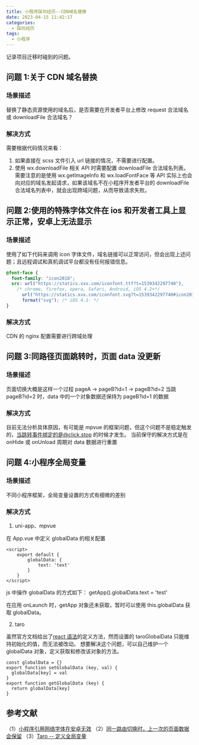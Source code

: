 ```yaml
---
title: 小程序踩坑经历--CDN域名替换
date: 2023-04-15 11:42:17
categories:
  - 踩坑经历
tags:
  - 小程序
---
```


记录项目迁移时碰到的问题。

<!-- more -->

## 问题 1:关于 CDN 域名替换

### 场景描述

替换了静态资源使用的域名后，是否需要在开发者平台上修改 request 合法域名或 downloadFile 合法域名？

### 解决方式

需要根据代码情况来看：

1. 如果直接在 scss 文件引入 url 链接的情况，不需要进行配置。
2. 使用 wx.downloadFile 相关 API 时需要配置 downloadFile 合法域名列表。需要注意的是使用 wx.getImageInfo 和 wx.loadFontFace 等 API 实际上也会向对应的域名发起请求，如果该域名不在小程序开发者平台的 downloadFile 合法域名列表中，就会出现跨域问题，从而导致请求失败。

## 问题 2:使用的特殊字体文件在 ios 和开发者工具上显示正常，安卓上无法显示

### 场景描述

使用了如下代码来调用 icon 字体文件，域名链接可以正常访问，但会出现上述问题；且远程调试和真机调试平台都没有任何报错信息。

```scss
@font-face {
  font-family: "icon2018";
  src: url("https://statics.xxx.com/iconfont.ttf?t=1539342297740"),
    /* chrome, firefox, opera, Safari, Android, iOS 4.2+*/
      url("https://statics.xxx.com/iconfont.svg?t=1539342297740#icon2018")
      format("svg"); /* iOS 4.1- */
}
```

### 解决方式

CDN 的 nginx 配置需要进行跨域处理

## 问题 3:同路径页面跳转时，页面 data 没更新

### 场景描述

页面切换大概是这样一个过程 pageA -> pageB?id=1 -> pageB?id=2
当跳 pageB?id=2 时，data 中的一个对象数据还保持为 pageB?id=1 的数据

### 解决方式

目前无法分析具体原因，有可能是 mpvue 的框架问题，但这个问题不是稳定触发的，当跳转事件绑定的是@click.stop 的时候才发生。
当前保守的解决方式是在 onHide 或 onUnload 周期对 data 数据进行重置

## 问题 4:小程序全局变量

### 场景描述

不同小程序框架，全局变量设置的方式有细微的差别

### 解决方式

1. uni-app、mpvue

在 App.vue 中定义 globalData 的相关配置

```
<script>
    export default {
        globalData: {
            text: 'text'
        }
    }
</script>
```

js 中操作 globalData 的方式如下： getApp().globalData.text = 'test'

在应用 onLaunch 时，getApp 对象还未获取，暂时可以使用 this.globalData 获取 globalData。

2. taro

虽然官方文档给出了[react 语法](https://docs.taro.zone/docs/come-from-miniapp#react)的定义方法，然而设置的 taroGlobalData 只能维持初始化的值，而无法被改动。
想要解决这个问题，可以自己维护一个 globalData 对象，定义获取和修改该对象的方法。

```
const globalData = {}
export function setGlobalData (key, val) {
  globalData[key] = val
}
export function getGlobalData (key) {
  return globalData[key]
}
```

## 参考文献

（1）[小程序引用网络字体在安卓无效](https://leiem.cn/2022/01/21/46155/)
（2）[同一路由切换时，上一次的页面数据会保留](https://github.com/meituan-dianping/mpvue/issues/140)
（3）[Taro -- 定义全局变量](https://www.cnblogs.com/juewuzhe/p/11097146.html)
